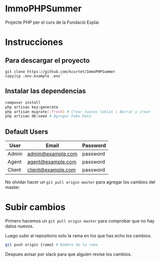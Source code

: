 ﻿# ImmoPHPSummer
Projecte PHP per el curs de la Fundació Esplai

# Instrucciones

## Para descargar el proyecto 

    git clone https://github.com/kcurtet/ImmoPHPSummer
    copy|cp .env.example .env`

## Instalar las dependencias

```bash
composer install
php artisan key:generate
php artisan migrate[:fresh] # Crear nuevas tablas | Borrar y crear
php artisan db:seed # Agregar Fake Data
```

## Default Users

| User   | Email              | Password |
|--------|--------------------|----------|
| Admin  | admin@example.com  | password |
| Agent  | agent@example.com  | password |
| Client | client@example.com | password |



No olvidar hacer un `git pull origin master` para agregar los cambios del master.

# Subir cambios

Primero hacemos un `git pull origin master` para comprobar que no hay datos nuevos.

Luego subir al repositorio solo la rama en los que has echo los cambios.

```bash
git push origin {rama} # Nombre de la rama
```
Despues avisar por slack para que alguien revise los cambios.
